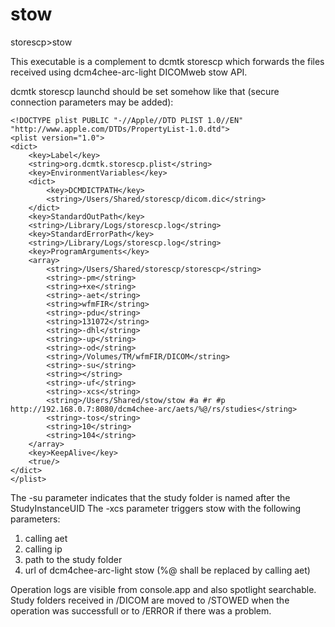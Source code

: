 # stow
storescp>stow

This executable is a complement to dcmtk storescp which forwards the files received using dcm4chee-arc-light DICOMweb stow API.

dcmtk storescp launchd should be set somehow like that (secure connection parameters may be added):
```
<!DOCTYPE plist PUBLIC "-//Apple//DTD PLIST 1.0//EN" "http://www.apple.com/DTDs/PropertyList-1.0.dtd">
<plist version="1.0">
<dict>
	<key>Label</key>
	<string>org.dcmtk.storescp.plist</string>
	<key>EnvironmentVariables</key>
	<dict>
		<key>DCMDICTPATH</key>
		<string>/Users/Shared/storescp/dicom.dic</string>
	</dict>
	<key>StandardOutPath</key>
	<string>/Library/Logs/storescp.log</string>
	<key>StandardErrorPath</key>
	<string>/Library/Logs/storescp.log</string>
	<key>ProgramArguments</key>
	<array>
		<string>/Users/Shared/storescp/storescp</string>
		<string>-pm</string>
		<string>+xe</string>
		<string>-aet</string>
		<string>wfmFIR</string>
		<string>-pdu</string>
		<string>131072</string>
		<string>-dhl</string>
		<string>-up</string>
		<string>-od</string>
		<string>/Volumes/TM/wfmFIR/DICOM</string>
		<string>-su</string>
		<string></string>
		<string>-uf</string>
		<string>-xcs</string>
		<string>/Users/Shared/stow/stow #a #r #p http://192.168.0.7:8080/dcm4chee-arc/aets/%@/rs/studies</string>
		<string>-tos</string>
		<string>10</string>
		<string>104</string>
	</array>
	<key>KeepAlive</key>
	<true/>
</dict>
</plist>
```

The -su parameter indicates that the study folder is named after the StudyInstanceUID
The -xcs parameter triggers stow with the following parameters:

1. calling aet
2. calling ip
3. path to the study folder
4. url of dcm4chee-arc-light stow (%@ shall be replaced by calling aet)

Operation logs are visible from console.app and also spotlight searchable.
Study folders received in /DICOM are moved to /STOWED when the operation was successfull or to /ERROR if there was a problem.
